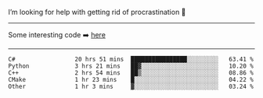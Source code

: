I’m looking for help with getting rid of procrastination 🤔

-----

Some interesting code :arrow_right: [here](https://github.com/zhen8838/playground)

-----

<!--START_SECTION:waka-->

```text
C#                 20 hrs 51 mins  ████████████████░░░░░░░░░   63.41 %
Python             3 hrs 21 mins   ██▓░░░░░░░░░░░░░░░░░░░░░░   10.20 %
C++                2 hrs 54 mins   ██▒░░░░░░░░░░░░░░░░░░░░░░   08.86 %
CMake              1 hr 23 mins    █░░░░░░░░░░░░░░░░░░░░░░░░   04.22 %
Other              1 hr 3 mins     ▓░░░░░░░░░░░░░░░░░░░░░░░░   03.24 %
```

<!--END_SECTION:waka-->

<!--
**zhen8838/zhen8838** is a ✨ _special_ ✨ repository because its `README.md` (this file) appears on your GitHub profile.

Here are some ideas to get you started:

- 🔭 I’m currently working on ...
- 🌱 I’m currently learning ...
- 👯 I’m looking to collaborate on ...
 ...
- 💬 Ask me about ...
- 📫 How to reach me: ...
- 😄 Pronouns: ...
- ⚡ Fun fact: ...
-->
